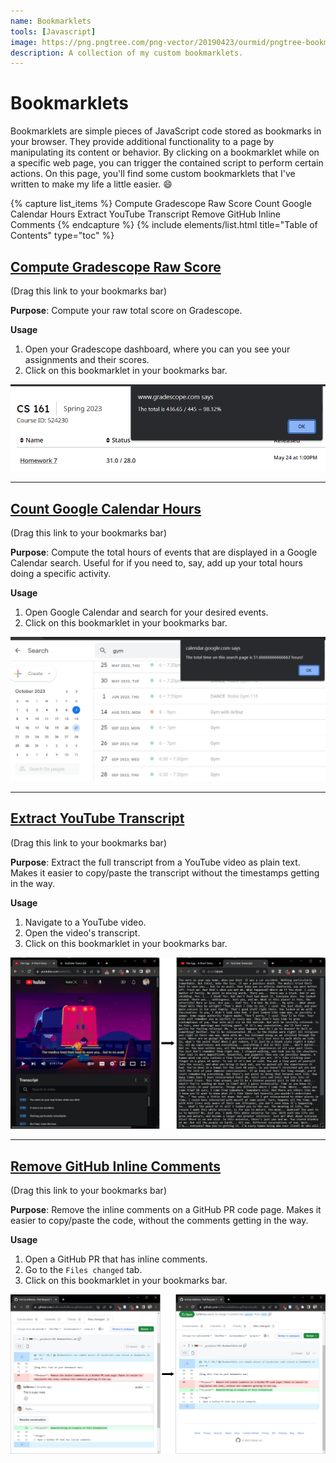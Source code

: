 ```yaml
---
name: Bookmarklets
tools: [Javascript]
image: https://png.pngtree.com/png-vector/20190423/ourmid/pngtree-bookmark-icon-vector-illustration-in-filled-style-for-any-purpose-png-image_975418.jpg
description: A collection of my custom bookmarklets.
---
```


# Bookmarklets

Bookmarklets are simple pieces of JavaScript code stored as bookmarks in your browser. They provide additional functionality to a page by manipulating its content or behavior. By clicking on a bookmarklet while on a specific web page, you can trigger the contained script to perform certain actions. On this page, you'll find some custom bookmarklets that I've written to make my life a little easier. :smile:

{% capture list_items %}
Compute Gradescope Raw Score
Count Google Calendar Hours
Extract YouTube Transcript
Remove GitHub Inline Comments
{% endcapture %}
{% include elements/list.html title="Table of Contents" type="toc" %}

## [Compute Gradescope Raw Score](javascript:var%20%24jscomp%3D%24jscomp%7C%7C%7B%7D%3B%24jscomp.scope%3D%7B%7D%3B%24jscomp.createTemplateTagFirstArg%3Dfunction(a)%7Breturn%20a.raw%3Da%7D%3B%24jscomp.createTemplateTagFirstArgWithRaw%3Dfunction(a%2Cb)%7Ba.raw%3Db%3Breturn%20a%7D%3B%24jscomp.arrayIteratorImpl%3Dfunction(a)%7Bvar%20b%3D0%3Breturn%20function()%7Breturn%20b%3Ca.length%3F%7Bdone%3A!1%2Cvalue%3Aa%5Bb%2B%2B%5D%7D%3A%7Bdone%3A!0%7D%7D%7D%3B%24jscomp.arrayIterator%3Dfunction(a)%7Breturn%7Bnext%3A%24jscomp.arrayIteratorImpl(a)%7D%7D%3B%24jscomp.makeIterator%3Dfunction(a)%7Bvar%20b%3D%22undefined%22!%3Dtypeof%20Symbol%26%26Symbol.iterator%26%26a%5BSymbol.iterator%5D%3Bif(b)return%20b.call(a)%3Bif(%22number%22%3D%3Dtypeof%20a.length)return%20%24jscomp.arrayIterator(a)%3Bthrow%20Error(String(a)%2B%22%20is%20not%20an%20iterable%20or%20ArrayLike%22)%3B%7D%3Bvar%20totalBeforeSlash%3D0%2CtotalAfterSlash%3D0%3Bdocument.querySelectorAll(%22.submissionStatus--score%22).forEach(function(a)%7Bvar%20b%3D%24jscomp.makeIterator(a.innerHTML.split(%22%20%2F%20%22))%3Ba%3Db.next().value%3Bb%3Db.next().value%3Ba%3DparseFloat(a)%3Bb%3DparseFloat(b)%3BtotalBeforeSlash%2B%3Da%3BtotalAfterSlash%2B%3Db%7D)%3Bvar%20percentage%3DtotalBeforeSlash%2FtotalAfterSlash*100%3Bpercentage%3DMath.round(100*percentage)%2F100%3Bvar%20alertMessage%3D%22The%20total%20is%20%22%2BtotalBeforeSlash%2B%22%20%2F%20%22%2BtotalAfterSlash%2B%22%20%3D%20%22%2Bpercentage%2B%22%25%22%3Balert(alertMessage)%3Bvoid+0)

(Drag this link to your bookmarks bar)

**Purpose**: Compute your raw total score on Gradescope.

**Usage**  
1. Open your Gradescope dashboard, where you can you see your assignments and their scores.
2. Click on this bookmarklet in your bookmarks bar.

![GitHub](/assets/projects/bookmarklet-gradescope.png)

---

## [Count Google Calendar Hours](javascript:var%20%24jscomp%3D%24jscomp%7C%7C%7B%7D%3B%24jscomp.scope%3D%7B%7D%3B%24jscomp.arrayIteratorImpl%3Dfunction(a)%7Bvar%20c%3D0%3Breturn%20function()%7Breturn%20c%3Ca.length%3F%7Bdone%3A!1%2Cvalue%3Aa%5Bc%2B%2B%5D%7D%3A%7Bdone%3A!0%7D%7D%7D%3B%24jscomp.arrayIterator%3Dfunction(a)%7Breturn%7Bnext%3A%24jscomp.arrayIteratorImpl(a)%7D%7D%3B%24jscomp.makeIterator%3Dfunction(a)%7Bvar%20c%3D%22undefined%22!%3Dtypeof%20Symbol%26%26Symbol.iterator%26%26a%5BSymbol.iterator%5D%3Bif(c)return%20c.call(a)%3Bif(%22number%22%3D%3Dtypeof%20a.length)return%20%24jscomp.arrayIterator(a)%3Bthrow%20Error(String(a)%2B%22%20is%20not%20an%20iterable%20or%20ArrayLike%22)%3B%7D%3Bvar%20reg%3D%2F(%5Cd%2B(%3A%5Cd%2B)%3F(am%7Cpm)%3F)%20%5Cu2013%20(%5Cd%2B(%3A%5Cd%2B)%3F(am%7Cpm))%2F%2Ctotal%3D0%3Bdocument.querySelectorAll(%22div%5Brole%3Dgridcell%5D%22).forEach(function(a)%7Ba%3Da.innerHTML%3Breg.test(a)%26%26(total%2B%3DdurationInHours(a))%7D)%3Balert(%22The%20total%20time%20on%20this%20search%20page%20is%20%22%2Btotal%2B%22%20hours!%22)%3Bfunction%20durationInHours(a)%7Ba%3Da.split(%22%20%5Cu2013%20%22)%3Bif(null%3D%3D%3Da%5B0%5D.match(%2Fam%7Cpm%2F))%7Bvar%20c%3Da%5B1%5D.match(%2Fam%7Cpm%2F)%3Ba%5B0%5D%2B%3Dc%5B0%5D%7Da%3Da.map(function(e)%7Bvar%20b%3De.match(%2F%5Cd%2B%3A%5Cd%2B%7C%5Cd%2B%2F)%5B0%5D%3Be%3De.match(%2Fam%7Cpm%2F)%5B0%5D%3Bvar%20d%3D%24jscomp.makeIterator(b.includes(%22%3A%22)%3Fb.split(%22%3A%22)%3A%5Bb%2C%2200%22%5D)%3Bb%3Dd.next().value%3Bd%3Dd.next().value%3Bb%3DparseInt(b)%3Bd%3DparseInt(d)%3B%22pm%22%3D%3D%3De%26%2612!%3D%3Db%26%26(b%2B%3D12)%3B%22am%22%3D%3D%3De%26%2612%3D%3D%3Db%26%26(b%3D0)%3Breturn%20b%2Bd%2F60%7D)%3Ba%3Da%5B1%5D-a%5B0%5D%3B0%3Ea%26%26(a%2B%3D24)%3Breturn%20a%7D%3Bvoid+0)

(Drag this link to your bookmarks bar)

**Purpose**: Compute the total hours of events that are displayed in a Google Calendar search. Useful for if you need to, say, add up your total hours doing a specific activity.

**Usage**  
1. Open Google Calendar and search for your desired events.
2. Click on this bookmarklet in your bookmarks bar.

![Calendar](/assets/projects/bookmarklet-calendar.png)

---

## [Extract YouTube Transcript](javascript:var%20elements%3Ddocument.querySelectorAll(%22yt-formatted-string.segment-text.style-scope.ytd-transcript-segment-renderer%22)%2Ctranscript%3D%22%22%3Belements.forEach(function(a)%7Btranscript%2B%3Da.textContent%2B%22%20%22%7D)%3Btranscript%3Dtranscript.replace(%2F%5Cn%2Fg%2C%22%20%22).trim()%3Bvar%20newWindow%3Dwindow.open(%22%22%2C%22_blank%22)%3BnewWindow.document.write(%22%3Chtml%3E%3Chead%3E%3Ctitle%3EYouTube%20Transcript%3C%2Ftitle%3E%3C%2Fhead%3E%3Cbody%3E%22)%3BnewWindow.document.write('%3Ctextarea%20style%3D%22width%3A100%25%3Bheight%3A100%25%3B%22%20readonly%3E')%3BnewWindow.document.write(transcript)%3BnewWindow.document.write(%22%3C%2Ftextarea%3E%22)%3BnewWindow.document.write(%22%3C%2Fbody%3E%3C%2Fhtml%3E%22)%3Bvoid+0)

(Drag this link to your bookmarks bar)

**Purpose**: Extract the full transcript from a YouTube video as plain text. Makes it easier to copy/paste the transcript without the timestamps getting in the way.

**Usage**  
1. Navigate to a YouTube video.
2. Open the video's transcript.
3. Click on this bookmarklet in your bookmarks bar.

![Transcript](/assets/projects/bookmarklet-youtube-transcript.png)

---

## [Remove GitHub Inline Comments](javascript:for(var%20elements%3Ddocument.querySelectorAll(%22.inline-comments%22)%2Ci%3D0%3Bi%3Celements.length%3Bi%2B%2B)elements%5Bi%5D.parentNode.removeChild(elements%5Bi%5D)%3Bvoid+0)

(Drag this link to your bookmarks bar)

**Purpose**: Remove the inline comments on a GitHub PR code page. Makes it easier to copy/paste the code, without the comments getting in the way.

**Usage**  
1. Open a GitHub PR that has inline comments.
2. Go to the `Files changed` tab.
3. Click on this bookmarklet in your bookmarks bar.

![GitHub](/assets/projects/bookmarklet-github.png)
